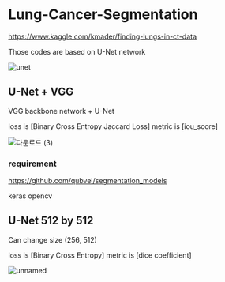 # Lung-Cancer-Segmentation

https://www.kaggle.com/kmader/finding-lungs-in-ct-data

Those codes are based on U-Net network

![unet](https://user-images.githubusercontent.com/36688650/117411171-42535700-af4e-11eb-9fd4-7c6e8af0387d.gif)

## U-Net + VGG

VGG backbone network + U-Net

loss is [Binary Cross Entropy Jaccard Loss]
metric is [iou_score]

![다운로드 (3)](https://user-images.githubusercontent.com/36688650/117411752-e76e2f80-af4e-11eb-8d25-3caa82e28d9b.png)

### requirement
https://github.com/qubvel/segmentation_models

keras
opencv


## U-Net 512 by 512

Can change size (256, 512)

loss is [Binary Cross Entropy]
metric is [dice coefficient]


![unnamed](https://user-images.githubusercontent.com/36688650/117412113-59df0f80-af4f-11eb-8e09-43736b75749b.png)
